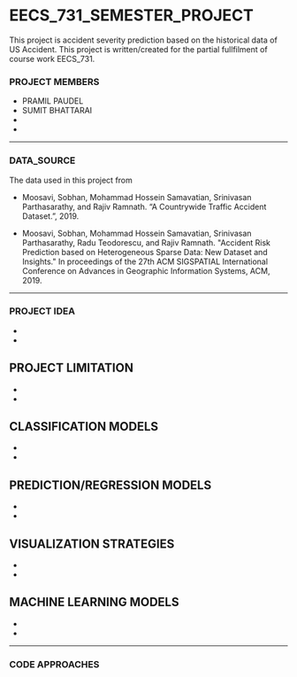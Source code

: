 # EECS_731_SEMESTER_PROJECT
This project is accident severity prediction based on the historical data of US Accident. This project is written/created for the partial fullfilment of course work EECS_731. 

### PROJECT MEMBERS 
* PRAMIL PAUDEL
* SUMIT BHATTARAI
* 
* 
----
### DATA_SOURCE
The data used in this project from 
* Moosavi, Sobhan, Mohammad Hossein Samavatian, Srinivasan Parthasarathy, and Rajiv Ramnath. “A Countrywide Traffic Accident Dataset.”, 2019.

* Moosavi, Sobhan, Mohammad Hossein Samavatian, Srinivasan Parthasarathy, Radu Teodorescu, and Rajiv Ramnath. "Accident Risk Prediction based on Heterogeneous Sparse Data: New Dataset and Insights." In proceedings of the 27th ACM SIGSPATIAL International Conference on Advances in Geographic Information Systems, ACM, 2019.
----
### PROJECT IDEA 
* 
* 

## PROJECT LIMITATION 
* 
* 

## CLASSIFICATION MODELS
*
* 

## PREDICTION/REGRESSION MODELS
*
* 
## VISUALIZATION STRATEGIES 
*
* 

## MACHINE LEARNING MODELS 
* 
* 
-----
### CODE APPROACHES


